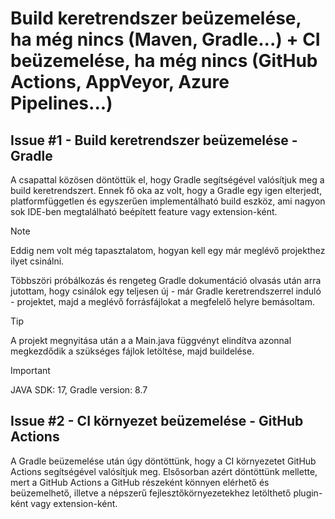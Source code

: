 # Build keretrendszer beüzemelése, ha még nincs (Maven, Gradle...) + CI beüzemelése, ha még nincs (GitHub Actions, AppVeyor, Azure Pipelines...)

## Issue #1 - Build keretrendszer beüzemelése - Gradle
A csapattal közösen döntöttük el, hogy Gradle segítségével valósítjuk meg a build keretrendszert. Ennek fő oka az volt, hogy a Gradle egy igen elterjedt, platformfüggetlen és egyszerűen implementálható build eszköz, ami nagyon sok IDE-ben megtalálható beépített feature vagy extension-ként.

> [!NOTE]
> Eddig nem volt még tapasztalatom, hogyan kell egy már meglévő projekthez ilyet csinálni. 

Többszöri próbálkozás és rengeteg Gradle dokumentáció olvasás után arra jutottam, hogy csinálok egy teljesen új - már Gradle keretrendszerrel induló - projektet, majd a meglévő forrásfájlokat a megfelelő helyre bemásoltam.

> [!TIP]
> A projekt megnyitása után a a Main.java függvényt elindítva azonnal megkezdődik a szükséges fájlok letöltése, majd buildelése.

> [!IMPORTANT]
> JAVA SDK: 17, 
> Gradle version: 8.7

## Issue #2 - CI környezet beüzemelése - GitHub Actions
A Gradle beüzemelése után úgy döntöttünk, hogy a CI környezetet GitHub Actions segítségével valósítjuk meg. Elsősorban azért döntöttünk mellette, mert a GitHub Actions a GitHub részeként könnyen elérhető és beüzemelhető, illetve a népszerű fejlesztőkörnyezetekhez letölthető plugin-ként vagy extension-ként.
